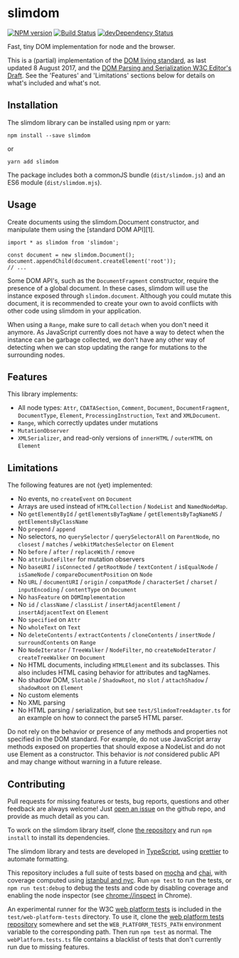 # slimdom

[![NPM version](https://badge.fury.io/js/slimdom.svg)](https://badge.fury.io/js/slimdom)
[![Build Status](https://travis-ci.org/bwrrp/slimdom.js.svg?branch=master)](https://travis-ci.org/bwrrp/slimdom.js)
[![devDependency Status](https://david-dm.org/bwrrp/slimdom.js/dev-status.svg)](https://david-dm.org/bwrrp/slimdom.js?type=dev)

Fast, tiny DOM implementation for node and the browser.

This is a (partial) implementation of the [DOM living standard][DOMSTANDARD], as last updated 8 August 2017, and the [DOM Parsing and Serialization W3C Editor's Draft][DOMPARSING]. See the 'Features' and 'Limitations' sections below for details on what's included and what's not.

[DOMSTANDARD]: https://dom.spec.whatwg.org/
[DOMPARSING]: https://w3c.github.io/DOM-Parsing/

## Installation

The slimdom library can be installed using npm or yarn:
```
npm install --save slimdom
```
or
```
yarn add slimdom
```

The package includes both a commonJS bundle (`dist/slimdom.js`) and an ES6 module (`dist/slimdom.mjs`).

## Usage

Create documents using the slimdom.Document constructor, and manipulate them using the [standard DOM API][1].

```
import * as slimdom from 'slimdom';

const document = new slimdom.Document();
document.appendChild(document.createElement('root'));
// ...
```

Some DOM API's, such as the `DocumentFragment` constructor, require the presence of a global document. In these cases, slimdom will use the instance exposed through `slimdom.document`. Although you could mutate this document, it is recommended to create your own to avoid conflicts with other code using slimdom in your application.

When using a `Range`, make sure to call `detach` when you don't need it anymore. As JavaScript currently does not have a way to detect when the instance can be garbage collected, we don't have any other way of detecting when we can stop updating the range for mutations to the surrounding nodes.

## Features

This library implements:

* All node types: `Attr`, `CDATASection`, `Comment`, `Document`, `DocumentFragment`, `DocumentType`, `Element`, `ProcessingInstruction`, `Text` and `XMLDocument`.
* `Range`, which correctly updates under mutations
* `MutationObserver`
* `XMLSerializer`, and read-only versions of `innerHTML` / `outerHTML` on `Element`

## Limitations

The following features are not (yet) implemented:

* No events, no `createEvent` on `Document`
* Arrays are used instead of `HTMLCollection` / `NodeList` and `NamedNodeMap`.
* No `getElementById` / `getElementsByTagName` / `getElementsByTagNameNS` / `getElementsByClassName`
* No `prepend` / `append`
* No selectors, no `querySelector` / `querySelectorAll` on `ParentNode`, no `closest` / `matches` / `webkitMatchesSelector` on `Element`
* No `before` / `after` / `replaceWith` / `remove`
* No `attributeFilter` for mutation observers
* No `baseURI` / `isConnected` / `getRootNode` / `textContent` / `isEqualNode` / `isSameNode` / `compareDocumentPosition` on `Node`
* No `URL` / `documentURI` / `origin` / `compatMode` / `characterSet` / `charset` / `inputEncoding` / `contentType` on `Document`
* No `hasFeature` on `DOMImplementation`
* No `id` / `className` / `classList` / `insertAdjacentElement` / `insertAdjacentText` on `Element`
* No `specified` on `Attr`
* No `wholeText` on `Text`
* No `deleteContents` / `extractContents` / `cloneContents` / `insertNode` / `surroundContents` on `Range`
* No `NodeIterator` / `TreeWalker` / `NodeFilter`, no `createNodeIterator` / `createTreeWalker` on `Document`
* No HTML documents, including `HTMLElement` and its subclasses. This also includes HTML casing behavior for attributes and tagNames.
* No shadow DOM, `Slotable` / `ShadowRoot`, no `slot` / `attachShadow` / `shadowRoot` on `Element`
* No custom elements
* No XML parsing
* No HTML parsing / serialization, but see `test/SlimdomTreeAdapter.ts` for an example on how to connect the parse5 HTML parser.

Do not rely on the behavior or presence of any methods and properties not specified in the DOM standard. For example, do not use JavaScript array methods exposed on properties that should expose a NodeList and do not use Element as a constructor. This behavior is *not* considered public API and may change without warning in a future release.

## Contributing

Pull requests for missing features or tests, bug reports, questions and other feedback are always welcome! Just [open an issue](https://github.com/bwrrp/slimdom.js/issues/new) on the github repo, and provide as much detail as you can.

To work on the slimdom library itself, clone [the repository](https://github.com/bwrrp/slimdom.js) and run `npm install` to install its dependencies.

The slimdom library and tests are developed in [TypeScript](https://www.typescriptlang.org/), using [prettier](https://github.com/prettier/prettier) to automate formatting.

This repository includes a full suite of tests based on [mocha](http://mochajs.org/) and [chai](http://chaijs.com/), with coverage computed using [istanbul and nyc](https://istanbul.js.org/). Run `npm test` to run the tests, or `npm run test:debug` to debug the tests and code by disabling coverage and enabling the node inspector (see [chrome://inspect](chrome://inspect) in Chrome).

An experimental runner for the W3C [web platform tests](http://web-platform-tests.org/) is included in the `test/web-platform-tests` directory. To use it, clone the [web platform tests repository](https://github.com/w3c/web-platform-tests) somewhere and set the `WEB_PLATFORM_TESTS_PATH` environment variable to the corresponding path. Then run `npm test` as normal. The `webPlatform.tests.ts` file contains a blacklist of tests that don't currently run due to missing features.
